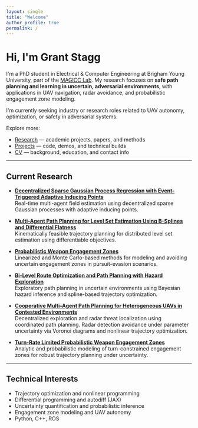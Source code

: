 ```yaml
---
layout: single
title: "Welcome"
author_profile: true
permalink: /
---
```


#  Hi, I'm Grant Stagg

I'm a PhD student in Electrical & Computer Engineering at Brigham Young University, part of the [MAGICC Lab](https://magicc.byu.edu/). My research focuses on **safe path planning and learning in uncertain, adversarial environments**, with applications in UAV navigation, radar avoidance, and probabilistic engagement zone modeling.

I'm currently seeking industry or research roles related to UAV autonomy, optimization, or safety in adversarial systems.

Explore more:

-  [Research](/research/) — academic projects, papers, and methods
-  [Projects](/projects/) — code, demos, and technical builds
-  [CV](/cv/) — background, education, and contact info

---

## Current Research

- **[Decentralized Sparse Gaussian Process Regression with Event-Triggered Adaptive Inducing Points](/research/dgp/)**  
  Real-time multi-agent field estimation using decentralized sparse Gaussian processes with adaptive inducing points.

- **[Multi-Agent Path Planning for Level Set Estimation Using B-Splines and Differential Flatness](/research/lse/)**  
  Kinematically feasible trajectory planning for distributed level set estimation using differentiable objectives.

- **[Probabilistic Weapon Engagement Zones](/research/pez/)**  
  Linearized and Monte Carlo-based methods for modeling and avoiding uncertain engagement zones in pursuit-evasion scenarios.

- **[Bi-Level Route Optimization and Path Planning with Hazard Exploration](/research/hazard-planner/)**  
  Exploratory path planning in uncertain environments using Bayesian hazard inference and spline-based trajectory optimization.

- **[Cooperative Multi-Agent Path Planning for Heterogeneous UAVs in Contested Environments](/research/radar/)**  
  Decentralized exploration and radar threat localization using coordinated path planning. Radar detection avoidance under parameter uncertainty via Voronoi diagrams and nonlinear trajectory optimization.

- **[Turn-Rate Limited Probabilistic Weapon Engagement Zones](/research/cspez/)**  
  Analytic and probabilistic modeling of turn-constrained engagement zones for robust trajectory planning under uncertainty.

---

## Technical Interests

- Trajectory optimization and nonlinear programming  
- Differential programming and autodiff (JAX)  
- Uncertainty quantification and probabilistic inference  
- Engagement zone modeling and UAV autonomy  
- Python, C++, ROS
